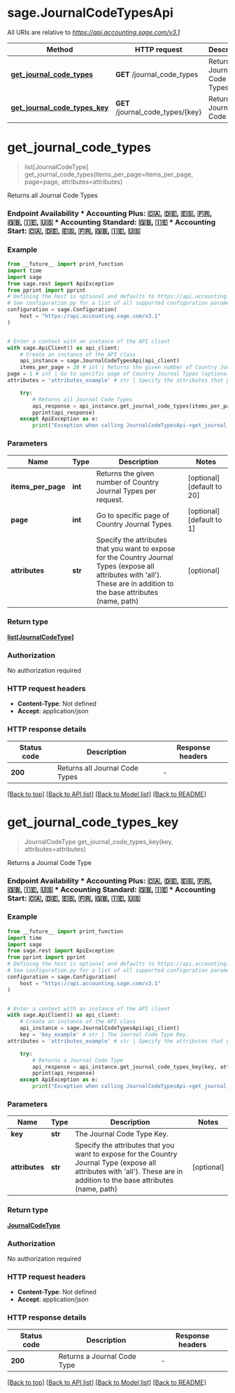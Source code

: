# sage.JournalCodeTypesApi

All URIs are relative to *https://api.accounting.sage.com/v3.1*

Method | HTTP request | Description
------------- | ------------- | -------------
[**get_journal_code_types**](JournalCodeTypesApi.md#get_journal_code_types) | **GET** /journal_code_types | Returns all Journal Code Types
[**get_journal_code_types_key**](JournalCodeTypesApi.md#get_journal_code_types_key) | **GET** /journal_code_types/{key} | Returns a Journal Code Type


# **get_journal_code_types**
> list[JournalCodeType] get_journal_code_types(items_per_page=items_per_page, page=page, attributes=attributes)

Returns all Journal Code Types

### Endpoint Availability  * Accounting Plus: 🇨🇦, 🇩🇪, 🇪🇸, 🇫🇷, 🇬🇧, 🇮🇪, 🇺🇸 * Accounting Standard: 🇬🇧, 🇮🇪 * Accounting Start: 🇨🇦, 🇩🇪, 🇪🇸, 🇫🇷, 🇬🇧, 🇮🇪, 🇺🇸

### Example

```python
from __future__ import print_function
import time
import sage
from sage.rest import ApiException
from pprint import pprint
# Defining the host is optional and defaults to https://api.accounting.sage.com/v3.1
# See configuration.py for a list of all supported configuration parameters.
configuration = sage.Configuration(
    host = "https://api.accounting.sage.com/v3.1"
)


# Enter a context with an instance of the API client
with sage.ApiClient() as api_client:
    # Create an instance of the API class
    api_instance = sage.JournalCodeTypesApi(api_client)
    items_per_page = 20 # int | Returns the given number of Country Journal Types per request. (optional) (default to 20)
page = 1 # int | Go to specific page of Country Journal Types (optional) (default to 1)
attributes = 'attributes_example' # str | Specify the attributes that you want to expose for the Country Journal Types (expose all attributes with 'all'). These are in addition to the base attributes (name, path) (optional)

    try:
        # Returns all Journal Code Types
        api_response = api_instance.get_journal_code_types(items_per_page=items_per_page, page=page, attributes=attributes)
        pprint(api_response)
    except ApiException as e:
        print("Exception when calling JournalCodeTypesApi->get_journal_code_types: %s\n" % e)
```

### Parameters

Name | Type | Description  | Notes
------------- | ------------- | ------------- | -------------
 **items_per_page** | **int**| Returns the given number of Country Journal Types per request. | [optional] [default to 20]
 **page** | **int**| Go to specific page of Country Journal Types | [optional] [default to 1]
 **attributes** | **str**| Specify the attributes that you want to expose for the Country Journal Types (expose all attributes with &#39;all&#39;). These are in addition to the base attributes (name, path) | [optional] 

### Return type

[**list[JournalCodeType]**](JournalCodeType.md)

### Authorization

No authorization required

### HTTP request headers

 - **Content-Type**: Not defined
 - **Accept**: application/json

### HTTP response details
| Status code | Description | Response headers |
|-------------|-------------|------------------|
**200** | Returns all Journal Code Types |  -  |

[[Back to top]](#) [[Back to API list]](../README.md#documentation-for-api-endpoints) [[Back to Model list]](../README.md#documentation-for-models) [[Back to README]](../README.md)

# **get_journal_code_types_key**
> JournalCodeType get_journal_code_types_key(key, attributes=attributes)

Returns a Journal Code Type

### Endpoint Availability  * Accounting Plus: 🇨🇦, 🇩🇪, 🇪🇸, 🇫🇷, 🇬🇧, 🇮🇪, 🇺🇸 * Accounting Standard: 🇬🇧, 🇮🇪 * Accounting Start: 🇨🇦, 🇩🇪, 🇪🇸, 🇫🇷, 🇬🇧, 🇮🇪, 🇺🇸

### Example

```python
from __future__ import print_function
import time
import sage
from sage.rest import ApiException
from pprint import pprint
# Defining the host is optional and defaults to https://api.accounting.sage.com/v3.1
# See configuration.py for a list of all supported configuration parameters.
configuration = sage.Configuration(
    host = "https://api.accounting.sage.com/v3.1"
)


# Enter a context with an instance of the API client
with sage.ApiClient() as api_client:
    # Create an instance of the API class
    api_instance = sage.JournalCodeTypesApi(api_client)
    key = 'key_example' # str | The Journal Code Type Key.
attributes = 'attributes_example' # str | Specify the attributes that you want to expose for the Country Journal Type (expose all attributes with 'all'). These are in addition to the base attributes (name, path) (optional)

    try:
        # Returns a Journal Code Type
        api_response = api_instance.get_journal_code_types_key(key, attributes=attributes)
        pprint(api_response)
    except ApiException as e:
        print("Exception when calling JournalCodeTypesApi->get_journal_code_types_key: %s\n" % e)
```

### Parameters

Name | Type | Description  | Notes
------------- | ------------- | ------------- | -------------
 **key** | **str**| The Journal Code Type Key. | 
 **attributes** | **str**| Specify the attributes that you want to expose for the Country Journal Type (expose all attributes with &#39;all&#39;). These are in addition to the base attributes (name, path) | [optional] 

### Return type

[**JournalCodeType**](JournalCodeType.md)

### Authorization

No authorization required

### HTTP request headers

 - **Content-Type**: Not defined
 - **Accept**: application/json

### HTTP response details
| Status code | Description | Response headers |
|-------------|-------------|------------------|
**200** | Returns a Journal Code Type |  -  |

[[Back to top]](#) [[Back to API list]](../README.md#documentation-for-api-endpoints) [[Back to Model list]](../README.md#documentation-for-models) [[Back to README]](../README.md)

